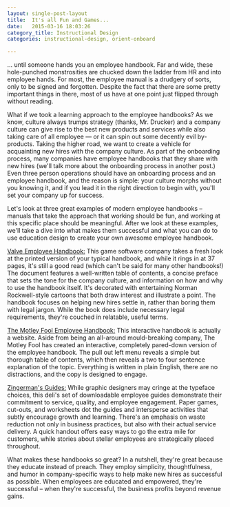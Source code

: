 ```yaml
---
layout: single-post-layout
title:  It's all Fun and Games...
date:   2015-03-16 18:03:26
category_title: Instructional Design
categories: instructional-design, orient-onboard

---
```


… until someone hands you an employee handbook. Far and wide, these hole-punched monstrosities are chucked down the ladder from HR and into employee hands. For most, the employee manual is a drudgery of sorts, only to be signed and forgotten. Despite the fact that there are some pretty important things in there, most of us have at one point just flipped through without reading.

What if we took a learning approach to the employee handbooks? As we know, culture always trumps strategy (thanks, Mr. Drucker) and a company culture can give rise to the best new products and services while also taking care of all employee — or it can spin out some decently evil by-products. Taking the higher road, we want to create a vehicle for acquainting new hires with the company culture. As part of the onboarding process, many companies have employee handbooks that they share with new hires (we'll talk more about the onboarding process in another post.) Even three person operations should have an onboarding process and an employee handbook, and the reason is simple: your culture morphs without you knowing it, and if you lead it in the right direction to begin with, you'll set your company up for success.

Let's look at three great examples of modern employee handbooks – manuals that take the approach that working should be fun, and working at this specific place should be meaningful. After we look at these examples, we'll take a dive into what makes them successful and what you can do to use education design to create your own awesome employee handbook.

[Valve Employee Handbook:](http://www.valvesoftware.com/company/Valve_Handbook_LowRes.pdf) This game software company takes a fresh look at the printed version of your typical handbook, and while it rings in at 37 pages, it's still a good read (which can't be said for many other handbooks!) The document features a well-written table of contents, a concise preface that sets the tone for the company culture, and information on how and why to use the handbook itself. It's decorated with entertaining Norman Rockwell-style cartoons that both draw interest and illustrate a point. The handbook focuses on helping new hires settle in, rather than boring them with legal jargon. While the book does include necessary legal requirements, they're couched in relatable, useful terms.

[The Motley Fool Employee Handbook:](http://thefoolrules.com/) This interactive handbook is actually a website. Aside from being an all-around mould-breaking company, The Motley Fool has created an interactive, completely pared-down version of the employee handbook. The pull out left menu reveals a simple but thorough table of contents, which then reveals a two to four sentence explanation of the topic. Everything is written in plain English, there are no distractions, and the copy is designed to engage.

[Zingerman's Guides:](http://www.inc.com/articles/2003/01/25083.html) While graphic designers may cringe at the typeface choices, this deli's set of downloadable employee guides demonstrate their commitment to service, quality, and employee engagement. Paper games, cut-outs, and worksheets dot the guides and intersperse activities that subtly encourage growth and learning. There's an emphasis on waste reduction not only in business practices, but also with their actual service delivery. A quick handout offers easy ways to go the extra mile for customers, while stories about stellar employees are strategically placed throughout.

What makes these handbooks so great? In a nutshell, they're great because they educate instead of preach. They employ simplicity, thoughtfulness, and humor in company-specific ways to help make new hires as successful as possible. When employees are educated and empowered, they're successful – when they're successful, the business profits beyond revenue gains.
